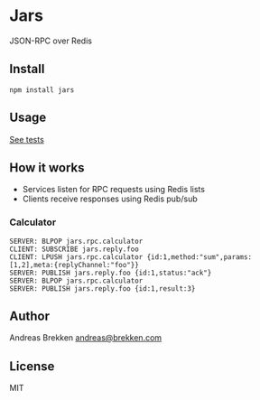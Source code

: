 # Jars

JSON-RPC over Redis

## Install

`npm install jars`

## Usage

[See tests](test.js)

## How it works

- Services listen for RPC requests using Redis lists
- Clients receive responses using Redis pub/sub

### Calculator

```
SERVER: BLPOP jars.rpc.calculator
CLIENT: SUBSCRIBE jars.reply.foo
CLIENT: LPUSH jars.rpc.calculator {id:1,method:"sum",params:[1,2],meta:{replyChannel:"foo"}}
SERVER: PUBLISH jars.reply.foo {id:1,status:"ack"}
SERVER: BLPOP jars.rpc.calculator
SERVER: PUBLISH jars.reply.foo {id:1,result:3}
```

## Author

Andreas Brekken <andreas@brekken.com>

## License

MIT
